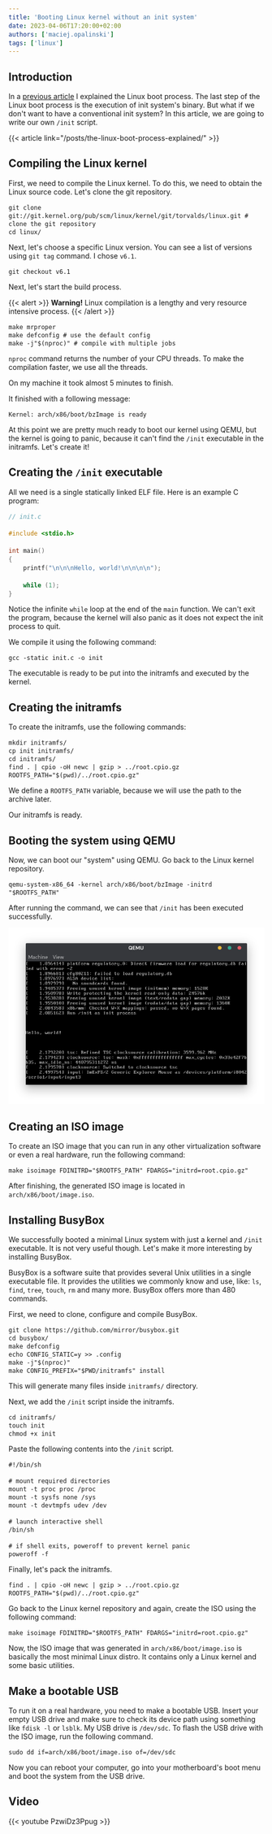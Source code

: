 ```yaml
---
title: 'Booting Linux kernel without an init system'
date: 2023-04-06T17:20:00+02:00
authors: ['maciej.opalinski']
tags: ['linux']
---
```


## Introduction

In a [previous article](/posts/the-linux-boot-process-explained) I explained the Linux boot process. The last step of the Linux boot process is the execution of init system's binary. But what if we don't want to have a conventional init system? In this article, we are going to write our own `/init` script.

{{< article link="/posts/the-linux-boot-process-explained/" >}}

## Compiling the Linux kernel

First, we need to compile the Linux kernel. To do this, we need to obtain the Linux source code. Let's clone the git repository.

```shell
git clone git://git.kernel.org/pub/scm/linux/kernel/git/torvalds/linux.git # clone the git repository
cd linux/
```

Next, let's choose a specific Linux version. You can see a list of versions using `git tag` command. I chose `v6.1`.

```
git checkout v6.1
```

Next, let's start the build process.

{{< alert >}}
**Warning!** Linux compilation is a lengthy and very resource intensive process.
{{< /alert >}}

```
make mrproper
make defconfig # use the default config
make -j"$(nproc)" # compile with multiple jobs
```

`nproc` command returns the number of your CPU threads. To make the compilation faster, we use all the threads.

On my machine it took almost 5 minutes to finish.

It finished with a following message:

```
Kernel: arch/x86/boot/bzImage is ready
```

At this point we are pretty much ready to boot our kernel using QEMU, but the kernel is going to panic, because it can't find the `/init` executable in the initramfs. Let's create it!

## Creating the `/init` executable

All we need is a single statically linked ELF file. Here is an example C program:

```c
// init.c

#include <stdio.h>

int main()
{
    printf("\n\n\nHello, world!\n\n\n\n");

    while (1);
}
```

Notice the infinite `while` loop at the end of the `main` function. We can't exit the program, because the kernel will also panic as it does not expect the init process to quit.

We compile it using the following command:

```shell
gcc -static init.c -o init
```

The executable is ready to be put into the initramfs and executed by the kernel.

## Creating the initramfs

To create the initramfs, use the following commands:

```shell
mkdir initramfs/
cp init initramfs/
cd initramfs/
find . | cpio -oH newc | gzip > ../root.cpio.gz
ROOTFS_PATH="$(pwd)/../root.cpio.gz"
```

We define a `ROOTFS_PATH` variable, because we will use the path to the archive later.

Our initramfs is ready.

## Booting the system using QEMU

Now, we can boot our "system" using QEMU. Go back to the Linux kernel repository.

```shell
qemu-system-x86_64 -kernel arch/x86/boot/bzImage -initrd "$ROOTFS_PATH"
```

After running the command, we can see that `/init` has been executed successfully.

![QEMU](qemu.png)

## Creating an ISO image

To create an ISO image that you can run in any other virtualization software or even a real hardware, run the following command:

```shell
make isoimage FDINITRD="$ROOTFS_PATH" FDARGS="initrd=root.cpio.gz"
```

After finishing, the generated ISO image is located in `arch/x86/boot/image.iso`.

## Installing BusyBox

We successfully booted a minimal Linux system with just a kernel and `/init` executable. It is not very useful though. Let's make it more interesting by installing BusyBox.

BusyBox is a software suite that provides several Unix utilities in a single executable file. It provides the utilities we commonly know and use, like: `ls`, `find`, `tree`, `touch`, `rm` and many more. BusyBox offers more than 480 commands.

First, we need to clone, configure and compile BusyBox.

```shell
git clone https://github.com/mirror/busybox.git
cd busybox/
make defconfig
echo CONFIG_STATIC=y >> .config
make -j"$(nproc)"
make CONFIG_PREFIX="$PWD/initramfs" install
```

This will generate many files inside `initramfs/` directory.

Next, we add the `/init` script inside the initramfs.

```shell
cd initramfs/
touch init
chmod +x init
```

Paste the following contents into the `/init` script.

```shell
#!/bin/sh

# mount required directories
mount -t proc proc /proc
mount -t sysfs none /sys
mount -t devtmpfs udev /dev

# launch interactive shell
/bin/sh

# if shell exits, poweroff to prevent kernel panic
poweroff -f
```

Finally, let's pack the initramfs.

```shell
find . | cpio -oH newc | gzip > ../root.cpio.gz
ROOTFS_PATH="$(pwd)/../root.cpio.gz"
```

Go back to the Linux kernel repository and again, create the ISO using the following command:

```shell
make isoimage FDINITRD="$ROOTFS_PATH" FDARGS="initrd=root.cpio.gz"
```

Now, the ISO image that was generated in `arch/x86/boot/image.iso` is basically the most minimal Linux distro. It contains only a Linux kernel and some basic utilities.

## Make a bootable USB

To run it on a real hardware, you need to make a bootable USB. Insert your empty USB drive and make sure to check its device path using something like `fdisk -l` or `lsblk`. My USB drive is `/dev/sdc`. To flash the USB drive with the ISO image, run the following command.

```shell
sudo dd if=arch/x86/boot/image.iso of=/dev/sdc
```

Now you can reboot your computer, go into your motherboard's boot menu and boot the system from the USB drive.

## Video

{{< youtube PzwiDz3Ppug >}}
